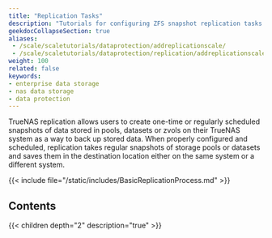 ```yaml
---
title: "Replication Tasks"
description: "Tutorials for configuring ZFS snapshot replication tasks in TrueNAS."
geekdocCollapseSection: true
aliases:
 - /scale/scaletutorials/dataprotection/addreplicationscale/
 - /scale/scaletutorials/dataprotection/replication/addreplicationscale/
weight: 100
related: false
keywords:
- enterprise data storage 
- nas data storage
- data protection
---
```


TrueNAS replication allows users to create one-time or regularly scheduled snapshots of data stored in pools, datasets or zvols on their TrueNAS system as a way to back up stored data.
When properly configured and scheduled, replication takes regular snapshots of storage pools or datasets and saves them in the destination location either on the same system or a different system.

{{< include file="/static/includes/BasicReplicationProcess.md" >}}

<div class="noprint">

## Contents

{{< children depth="2" description="true" >}}

</div>
